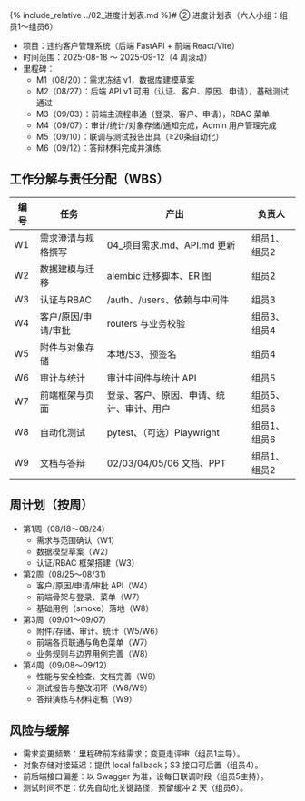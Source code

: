 <!-- moved from project root -->
{% include_relative ../02_进度计划表.md %}# ② 进度计划表（六人小组：组员1～组员6）

- 项目：违约客户管理系统（后端 FastAPI + 前端 React/Vite）
- 时间范围：2025-08-18 ～ 2025-09-12（4 周滚动）
- 里程碑：
  - M1（08/20）：需求冻结 v1，数据库建模草案
  - M2（08/27）：后端 API v1 可用（认证、客户、原因、申请），基础测试通过
  - M3（09/03）：前端主流程串通（登录、客户、申请），RBAC 菜单
  - M4（09/07）：审计/统计/对象存储/通知完成，Admin 用户管理完成
  - M5（09/10）：联调与测试报告出具（≥20条自动化）
  - M6（09/12）：答辩材料完成并演练

## 工作分解与责任分配（WBS）
| 编号 | 任务 | 产出 | 负责人 |
|---|---|---|---|
| W1 | 需求澄清与规格撰写 | 04_项目需求.md、API.md 更新 | 组员1、组员2 |
| W2 | 数据建模与迁移 | alembic 迁移脚本、ER 图 | 组员2 |
| W3 | 认证与RBAC | /auth、/users、依赖与中间件 | 组员3 |
| W4 | 客户/原因/申请/审批 | routers 与业务校验 | 组员3、组员4 |
| W5 | 附件与对象存储 | 本地/S3、预签名 | 组员4 |
| W6 | 审计与统计 | 审计中间件与统计 API | 组员5 |
| W7 | 前端框架与页面 | 登录、客户、原因、申请、统计、审计、用户 | 组员5、组员6 |
| W8 | 自动化测试 | pytest、（可选）Playwright | 组员1、组员6 |
| W9 | 文档与答辩 | 02/03/04/05/06 文档、PPT | 组员1、组员2 |

## 周计划（按周）
- 第1周（08/18～08/24）
  - 需求与范围确认（W1）
  - 数据模型草案（W2）
  - 认证/RBAC 框架搭建（W3）
- 第2周（08/25～08/31）
  - 客户/原因/申请/审批 API（W4）
  - 前端骨架与登录、菜单（W7）
  - 基础用例（smoke）落地（W8）
- 第3周（09/01～09/07）
  - 附件/存储、审计、统计（W5/W6）
  - 前端各页联通与角色菜单（W7）
  - 业务规则与边界用例完善（W8）
- 第4周（09/08～09/12）
  - 性能与安全检查、文档完善（W9）
  - 测试报告与整改闭环（W8/W9）
  - 答辩演练与材料定稿（W9）

## 风险与缓解
- 需求变更频繁：里程碑前冻结需求；变更走评审（组员1主导）。
- 对象存储对接延迟：提供 local fallback；S3 接口可后置（组员4）。
- 前后端接口偏差：以 Swagger 为准，设每日联调时段（组员5主持）。
- 测试时间不足：优先自动化关键路径，预留缓冲 2 天（组员6）。
